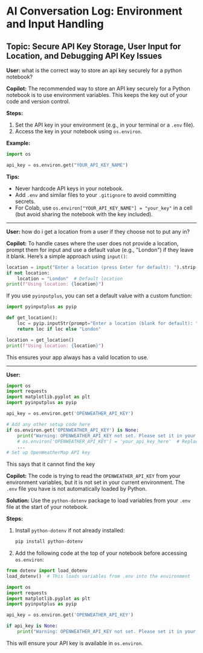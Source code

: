 # AI Conversation Log: Environment and Input Handling

## Topic: Secure API Key Storage, User Input for Location, and Debugging API Key Issues

**User:** what is the correct way to store an api key securely for a python notebook?

**Copilot:** The recommended way to store an API key securely for a Python notebook is to use environment variables. This keeps the key out of your code and version control.

**Steps:**
1. Set the API key in your environment (e.g., in your terminal or a `.env` file).
2. Access the key in your notebook using `os.environ`.

**Example:**
```python
import os

api_key = os.environ.get("YOUR_API_KEY_NAME")
```

**Tips:**
- Never hardcode API keys in your notebook.
- Add `.env` and similar files to your `.gitignore` to avoid committing secrets.
- For Colab, use `os.environ["YOUR_API_KEY_NAME"] = "your_key"` in a cell (but avoid sharing the notebook with the key included).

---

**User:** how do i get a location from a user if they choose not to put any in?

**Copilot:** To handle cases where the user does not provide a location, prompt them for input and use a default value (e.g., "London") if they leave it blank. Here’s a simple approach using `input()`:

```python
location = input("Enter a location (press Enter for default): ").strip()
if not location:
    location = "London"  # Default location
print(f"Using location: {location}")
```

If you use `pyinputplus`, you can set a default value with a custom function:

```python
import pyinputplus as pyip

def get_location():
    loc = pyip.inputStr(prompt="Enter a location (blank for default): ", blank=True)
    return loc if loc else "London"

location = get_location()
print(f"Using location: {location}")
```
This ensures your app always has a valid location to use.

---

**User:**
```python
import os
import requests
import matplotlib.pyplot as plt
import pyinputplus as pyip

api_key = os.environ.get('OPENWEATHER_API_KEY')

# Add any other setup code here
if os.environ.get('OPENWEATHER_API_KEY') is None:
    print("Warning: OPENWEATHER_API_KEY not set. Please set it in your environment variables.")
    # os.environ['OPENWEATHER_API_KEY'] = 'your_api_key_here'  # Replace with your actual API key
    ...
# Set up OpenWeatherMap API key
```
This says that it cannot find the key

**Copilot:** The code is trying to read the `OPENWEATHER_API_KEY` from your environment variables, but it is not set in your current environment. The `.env` file you have is not automatically loaded by Python.

**Solution:**
Use the `python-dotenv` package to load variables from your `.env` file at the start of your notebook.

**Steps:**
1. Install `python-dotenv` if not already installed:
   ```bash
   pip install python-dotenv
   ```
2. Add the following code at the top of your notebook before accessing `os.environ`:

```python
from dotenv import load_dotenv
load_dotenv()  # This loads variables from .env into the environment

import os
import requests
import matplotlib.pyplot as plt
import pyinputplus as pyip

api_key = os.environ.get('OPENWEATHER_API_KEY')

if api_key is None:
    print("Warning: OPENWEATHER_API_KEY not set. Please set it in your environment variables or .env file.")
```
This will ensure your API key is available in `os.environ`.

